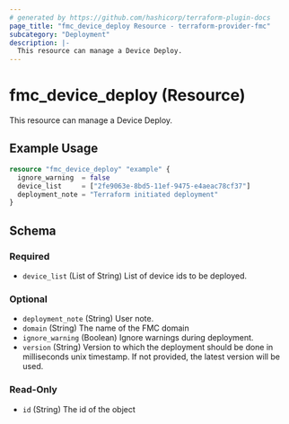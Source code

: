 ```yaml
---
# generated by https://github.com/hashicorp/terraform-plugin-docs
page_title: "fmc_device_deploy Resource - terraform-provider-fmc"
subcategory: "Deployment"
description: |-
  This resource can manage a Device Deploy.
---
```


# fmc_device_deploy (Resource)

This resource can manage a Device Deploy.

## Example Usage

```terraform
resource "fmc_device_deploy" "example" {
  ignore_warning  = false
  device_list     = ["2fe9063e-8bd5-11ef-9475-e4aeac78cf37"]
  deployment_note = "Terraform initiated deployment"
}
```

<!-- schema generated by tfplugindocs -->
## Schema

### Required

- `device_list` (List of String) List of device ids to be deployed.

### Optional

- `deployment_note` (String) User note.
- `domain` (String) The name of the FMC domain
- `ignore_warning` (Boolean) Ignore warnings during deployment.
- `version` (String) Version to which the deployment should be done in milliseconds unix timestamp. If not provided, the latest version will be used.

### Read-Only

- `id` (String) The id of the object

